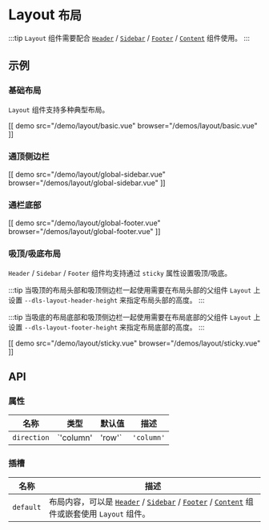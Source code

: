 # Layout <small>布局</small>

:::tip
`Layout` 组件需要配合 [`Header`](./header) / [`Sidebar`](./sidebar) / [`Footer`](./footer) / [`Content`](./content) 组件使用。
:::

## 示例

### 基础布局

`Layout` 组件支持多种典型布局。

[[ demo src="/demo/layout/basic.vue" browser="/demos/layout/basic.vue" ]]

### 通顶侧边栏

[[ demo src="/demo/layout/global-sidebar.vue" browser="/demos/layout/global-sidebar.vue" ]]

### 通栏底部

[[ demo src="/demo/layout/global-footer.vue" browser="/demos/layout/global-footer.vue" ]]

### 吸顶/吸底布局

`Header` / `Sidebar` / `Footer` 组件均支持通过 `sticky` 属性设置吸顶/吸底。

:::tip
当吸顶的布局头部和吸顶侧边栏一起使用需要在布局头部的父组件 `Layout` 上设置 `--dls-layout-header-height` 来指定布局头部的高度。
:::

:::tip
当吸底的布局底部和吸顶侧边栏一起使用需要在布局底部的父组件 `Layout` 上设置 `--dls-layout-footer-height` 来指定布局底部的高度。
:::

[[ demo src="/demo/layout/sticky.vue" browser="/demos/layout/sticky.vue" ]]

## API

### 属性
| 名称 | 类型 | 默认值 | 描述 |
| -- | -- | -- | -- |
| ``direction`` | `'column' | 'row'` | `'column'` | 布局排列方向。在有 `Sidebar` 时，默认为 `'row'`。 |

### 插槽

| 名称 | 描述 |
| -- | -- |
| ``default`` | 布局内容，可以是 [`Header`](./header) / [`Sidebar`](./sidebar) / [`Footer`](./footer) / [`Content`](./content) 组件或嵌套使用 `Layout` 组件。 |
